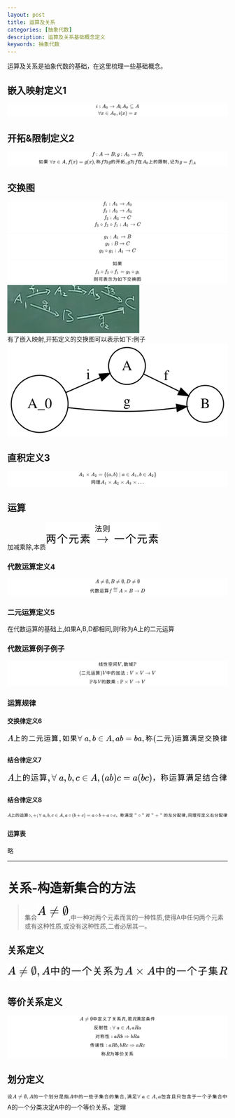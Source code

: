 ```yaml
---
layout: post
title: 运算及关系
categories: [抽象代数]
description: 运算及关系基础概念定义
keywords: 抽象代数
---
```


运算及关系是抽象代数的基础，在这里梳理一些基础概念。






<a name="jzEJU"></a>
## 嵌入映射定义1
![](https://raw.githubusercontent.com/Ynge/imageDb/main/xsj/65f40d1fba26c28925bd11aa21bfa71b-1605610918087.svg)
<a name="1ZhM2"></a>
## 开拓&限制定义2
![](https://raw.githubusercontent.com/Ynge/imageDb/main/xsj/d2d0dd7579822a89d62d0df092f2fb05-1605610918044.svg)
<a name="qHQSk"></a>
## 交换图
![](https://raw.githubusercontent.com/Ynge/imageDb/main/xsj/d15cf1d2469fb4f765789eb354e73d76-1605610918137.svg)<br />![](https://raw.githubusercontent.com/Ynge/imageDb/main/xsj/e15eddc6e16f1c9880432ea779d65903-1605610918106.svg)<br />![](https://raw.githubusercontent.com/Ynge/imageDb/main/xsj/6765524744510760309654e56bd482ef-1605610918170.svg)<br />![image.png](https://raw.githubusercontent.com/Ynge/imageDb/main/xsj/5635893ac6f7830a2b44717c7980923b-1605610918129.png)<br />有了嵌入映射,开拓定义的交换图可以表示如下:例子
![](https://raw.githubusercontent.com/Ynge/imageDb/main/xsj/c2b206b4efb74398aedc4cd00ec56f31-1605610918159.svg)<a name="cwUQ1"></a>
## 直积定义3
![](https://raw.githubusercontent.com/Ynge/imageDb/main/xsj/4ced8a57e91446dcf7affd0b7206e833-1605610918172.svg)
<a name="zIBqy"></a>
## 运算
加减乘除,本质![](https://raw.githubusercontent.com/Ynge/imageDb/main/xsj/6f5678a9cf224da5ef85de8182421a57-1605610918171.svg)
<a name="pgU8h"></a>
### 代数运算定义4
![](https://raw.githubusercontent.com/Ynge/imageDb/main/xsj/1dca43ced52b99d17cbb0a0515edfb98-1605610918193.svg)
<a name="FDF9O"></a>
### 二元运算定义5
在代数运算的基础上,如果A,B,D都相同,则f称为A上的二元运算
<a name="qgGoD"></a>
### 代数运算例子例子
![](https://raw.githubusercontent.com/Ynge/imageDb/main/xsj/f28361b5d2e94bb6c646d292ef3fad76-1605610918231.svg)
<a name="2qWqm"></a>
### 运算规律
<a name="or4il"></a>
#### 交换律定义6
![](https://raw.githubusercontent.com/Ynge/imageDb/main/xsj/acde18689abf993b022a1d115dc3fac7-1605610918226.svg)
<a name="4aJhv"></a>
#### 结合律定义7
![](https://raw.githubusercontent.com/Ynge/imageDb/main/xsj/71e7156bc1d4c867f4530aadd8fa4ea2-1605610918324.svg)
<a name="vfqSg"></a>
#### 结合律定义8
![](https://raw.githubusercontent.com/Ynge/imageDb/main/xsj/97e72a7aa6925ff0851016fbb0b19615-1605610918257.svg)
<a name="7F6Sv"></a>
#### 运算表
略

---

<a name="OPEIt"></a>
# 关系-构造新集合的方法
> 集合![](https://raw.githubusercontent.com/Ynge/imageDb/main/xsj/5afd1ca32f2482074a795c24027a697e-1605610918332.svg),中一种对两个元素而言的一种性质,使得A中任何两个元素或有这种性质,或没有这种性质,二者必居其一。

<a name="lzJmc"></a>
## 关系定义
![](https://raw.githubusercontent.com/Ynge/imageDb/main/xsj/854617f64dbfbafb08de49ede48119d9-1605610918351.svg)
<a name="S6CrT"></a>
## 等价关系定义
![](https://raw.githubusercontent.com/Ynge/imageDb/main/xsj/7d6773b89c876401a9f2f2bc7c5f1305-1605610918345.svg)
<a name="oCKnY"></a>
## 划分定义
![](https://raw.githubusercontent.com/Ynge/imageDb/main/xsj/7f22f94e8d8fc775d20c8f348a5a66e3-1605610918244.svg)<br />A的一个分类决定A中的一个等价关系。定理
